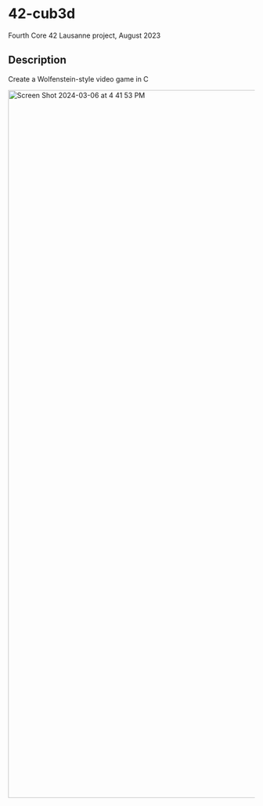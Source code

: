 # 42-cub3d
Fourth Core 42 Lausanne project, August 2023
## Description
Create a Wolfenstein-style video game in C

<img width="1443" alt="Screen Shot 2024-03-06 at 4 41 53 PM" src="https://github.com/Necrom4/42-cub3d/assets/162458559/7c1c6629-881a-4ab3-9596-69f0f20156bf">
